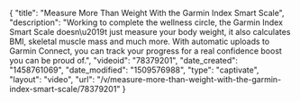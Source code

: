 {
    "title": "Measure More Than Weight With the Garmin Index Smart Scale",
    "description": "Working to complete the wellness circle, the Garmin Index Smart Scale doesn\u2019t just measure your body weight, it also calculates BMI, skeletal muscle mass and much more. With automatic uploads to Garmin Connect, you can track your progress for a real confidence boost you can be proud of.",
    "videoid": "78379201",
    "date_created": "1458761069",
    "date_modified": "1509576988",
    "type": "captivate",
    "layout": "video",
    "url": "\/v\/measure-more-than-weight-with-the-garmin-index-smart-scale\/78379201"
}